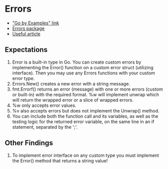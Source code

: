 # Errors
- <a href="https://gobyexample.com/errors">"Go by Examples" link</a>
- <a href="https://pkg.go.dev/errors"> Errors package</a>
- <a href="https://go.dev/blog/go1.13-errors"> Useful article</a>

## Expectations
1. Error is a built-in type in Go. You can create custom errors by implementing the Error() function on a custom error struct (utilizing interface). Then you may use any Errors functions with your custom error type.
2. Errors.New() creates a new error with a string message.
3. fmt.Errorf() returns an error (message) with one or more errors (custom or built-in) with the required format. %w will implement unwrap which will return the wrapped error or a slice of wrapped errors. 
4. %w only accepts error values.
5. %v also accepts errors but does not implement the Unwrap() method.
6. You can include both the function call and its variables, as well as the testing logic for the returned error variable, on the same line in an if statement, separated by the ';'.

## Other Findings
1. To implement error interface on any custom type you must implement the Error() method that returns a string value! 
